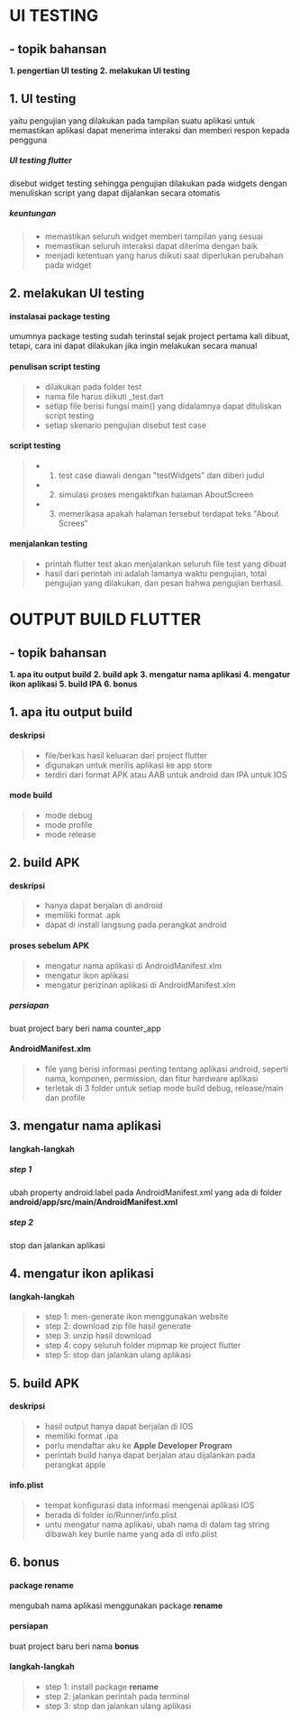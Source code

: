 # UI TESTING

## - topik bahansan
**1. pengertian UI testing**
**2. melakukan UI testing**


## 1. UI testing
yaitu pengujian yang dilakukan pada tampilan suatu aplikasi untuk memastikan aplikasi dapat menerima interaksi dan memberi respon kepada pengguna
##### UI testing flutter
disebut widget testing sehingga pengujian dilakukan pada widgets dengan menuliskan script yang dapat dijalankan secara otomatis

##### keuntungan
>- memastikan seluruh widget memberi tampilan yang sesuai
>- memastikan seluruh interaksi dapat diterima dengan baik
>- menjadi ketentuan yang harus diikuti saat diperlukan perubahan pada widget

## 2. melakukan UI testing
#### instalasai package testing
umumnya package testing sudah terinstal sejak project pertama kali dibuat, tetapi, cara ini dapat dilakukan jika ingin melakukan secara manual

#### penulisan script testing
>- dilakukan pada folder test
>- nama file harus diikuti _test.dart
>- setiap file berisi fungsi main() yang didalamnya dapat dituliskan script testing
>- setiap skenario pengujian disebut test case

#### script testing
>- 1. test case diawali dengan "testWidgets" dan diberi judul
>- 2. simulasi proses mengaktifkan halaman AboutScreen
>- 3. memerikasa apakah halaman tersebut terdapat teks "About Screes"

#### menjalankan testing
>- printah flutter test akan menjalankan seluruh file test yang dibuat
>- hasil dari perintah ini adalah lamanya waktu pengujian, total pengujian yang dilakukan, dan pesan bahwa pengujian berhasil.


# OUTPUT BUILD FLUTTER

## - topik bahansan
**1. apa itu output build**
**2. build apk**
**3. mengatur nama aplikasi**
**4. mengatur ikon aplikasi**
**5. build IPA**
**6. bonus**


## 1. apa itu output build
#### deskripsi
>- file/berkas hasil keluaran dari project flutter
>- digunakan untuk merilis aplikasi ke app store
>- terdiri dari format APK atau AAB untuk android dan IPA untuk IOS

#### mode build
>- mode debug
>- mode profile
>- mode release

## 2. build APK
#### deskripsi
>- hanya dapat berjalan di android
>- memiliki format .apk
>- dapat di install langsung pada perangkat android

#### proses sebelum APK
>- mengatur nama aplikasi di AndroidManifest.xlm
>- mengatur ikon aplikasi
>- mengatur perizinan aplikasi di AndroidManifest.xlm

##### persiapan
buat project bary beri nama counter_app

#### AndroidManifest.xlm
>- file yang berisi informasi penting tentang aplikasi android, seperti nama, komponen, permission, dan fitur hardware aplikasi
>- terletak di 3 folder untuk setiap mode build debug, release/main dan profile

## 3. mengatur nama aplikasi
#### langkah-langkah
##### step 1
ubah property android:label pada AndroidManifest.xml yang ada di folder **android/app/src/main/AndroidManifest.xml**
##### step 2
stop dan jalankan aplikasi

## 4. mengatur ikon aplikasi
#### langkah-langkah
>- step 1: men-generate ikon menggunakan website
>- step 2: download zip file hasil generate
>- step 3: unzip hasil download
>- step 4: copy seluruh folder mipmap ke project flutter
>- step 5: stop dan jalankan ulang aplikasi

## 5. build APK
#### deskripsi
>- hasil output hanya dapat berjalan di IOS
>- memiliki format .ipa
>- perlu mendaftar aku ke **Apple Developer Program**
>- perintah build hanya dapat berjalan atau dijalankan pada perangkat apple

#### info.plist
>- tempat konfigurasi data informasi mengenai aplikasi IOS
>- berada di folder io/Runner/info.plist
>- untu mengatur nama aplikasi, ubah nama di dalam tag string dibawah key bunle name yang ada di info.plist

## 6. bonus
#### package rename
mengubah nama aplikasi menggunakan package **rename**
#### persiapan
buat project baru beri nama **bonus**
#### langkah-langkah
>- step 1: install package **rename**
>- step 2: jalankan perintah pada terminal
>- step 3: stop dan jalankan ulang aplikasi

   [git-repo-url]: <https://github.com/joemccann/dillinger.git>
   [john gruber]: <http://daringfireball.net>
   [df1]: <http://daringfireball.net/projects/markdown/>
   [markdown-it]: <https://github.com/markdown-it/markdown-it>
   [Ace Editor]: <http://ace.ajax.org>
   [node.js]: <http://nodejs.org>
   [Twitter Bootstrap]: <http://twitter.github.com/bootstrap/>
   [jQuery]: <http://jquery.com>
   [@tjholowaychuk]: <http://twitter.com/tjholowaychuk>
   [express]: <http://expressjs.com>
   [AngularJS]: <http://angularjs.org>
   [Gulp]: <http://gulpjs.com>

   [PlDb]: <https://github.com/joemccann/dillinger/tree/master/plugins/dropbox/README.md>
   [PlGh]: <https://github.com/joemccann/dillinger/tree/master/plugins/github/README.md>
   [PlGd]: <https://github.com/joemccann/dillinger/tree/master/plugins/googledrive/README.md>
   [PlOd]: <https://github.com/joemccann/dillinger/tree/master/plugins/onedrive/README.md>
   [PlMe]: <https://github.com/joemccann/dillinger/tree/master/plugins/medium/README.md>
   [PlGa]: <https://github.com/RahulHP/dillinger/blob/master/plugins/googleanalytics/README.md>
